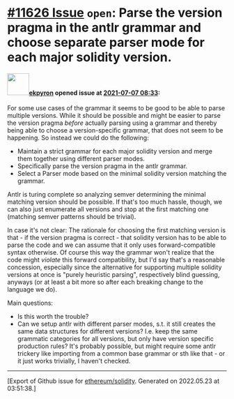 # [\#11626 Issue](https://github.com/ethereum/solidity/issues/11626) `open`: Parse the version pragma in the antlr grammar and choose separate parser mode for each major solidity version.

#### <img src="https://avatars.githubusercontent.com/u/1347491?v=4" width="50">[ekpyron](https://github.com/ekpyron) opened issue at [2021-07-07 08:33](https://github.com/ethereum/solidity/issues/11626):

For some use cases of the grammar it seems to be good to be able to parse multiple versions.
While it should be possible and might be easier to parse the version pragma *before* actually parsing using a grammar and thereby being able to choose a version-specific grammar, that does not seem to be happening. So instead we could do the following:

- Maintain a strict grammar for each major solidity version and merge them together using different parser modes.
- Specifically parse the version pragma in the antlr grammar.
- Select a Parser mode based on the minimal solidity version matching the grammar.

Antlr is turing complete so analyzing semver  determining the minimal matching version should be possible. If that's too much hassle, though, we can also just enumerate all versions and stop at the first matching one (matching semver patterns should be trivial).

In case it's not clear: The rationale for choosing the first matching version is that - if the version pragma is correct - that solidity version has to be able to parse the code and we can assume that it only uses forward-compatible syntax otherwise. Of course this way the grammar won't realize that the code might *violate* this forward compatibility, but I'd say that's a reasonable concession, especially since the alternative for supporting multiple solidity versions at once is "purely heuristic parsing", respectively blind guessing, anyways (or at least a bit more so after each breaking change to the language we do).

Main questions:
 - Is this worth the trouble?
 - Can we setup antlr with different parser modes, s.t. it still creates the same data structures for different versions? I.e. keep the same grammatic categories for all versions, but only have version specific production rules? It's probably possible, but might require some antlr trickery like importing from a common base grammar or sth like that - or it just works trivially, I haven't checked.




-------------------------------------------------------------------------------



[Export of Github issue for [ethereum/solidity](https://github.com/ethereum/solidity). Generated on 2022.05.23 at 03:51:38.]
